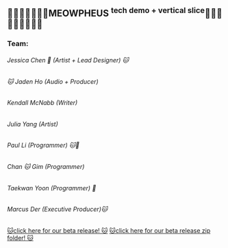 ## 💙🐱💙🐱💙🐱💙MEOWPHEUS <sup>tech demo + vertical slice</sup>💙🐱💙🐱💙🐱💙🐱💙

### Team:
###### Jessica Chen 🍰 (Artist + Lead Designer) 🐱
###### 🐱 Jaden Ho (Audio + Producer)
###### Kendall McNabb (Writer)
###### Julia Yang (Artist)
###### Paul Li (Programmer) 🐱🍰
###### Chan 🐱 Gim (Programmer)
###### Taekwan Yoon (Programmer) 🍰
###### Marcus Der (Executive Producer)🐱

[🐱click here for our beta release! 🐱](/beta_release)
[🐱click here for our beta release zip folder! 🐱](/beta_release.zip)
